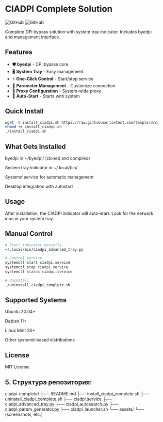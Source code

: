 # CIADPI Complete Solution

![GitHub](https://img.shields.io/badge/platform-linux-blue)
![GitHub](https://img.shields.io/badge/ubuntu-20.04%2B-orange)

Complete DPI bypass solution with system tray indicator. Includes byedpi and management interface.

## Features

- 🛡️ **byedpi** - DPI bypass core
- 🖥️ **System Tray** - Easy management
- ⚡ **One-Click Control** - Start/stop service
- 🔧 **Parameter Management** - Customize connection
- 🔌 **Proxy Configuration** - System-wide proxy
- 🚀 **Auto-Start** - Starts with system

## Quick Install

```bash
wget -O install_ciadpi.sh https://raw.githubusercontent.com/templard/ciadpi-complete/main/install_ciadpi_complete.sh
chmod +x install_ciadpi.sh
./install_ciadpi.sh
```

## What Gets Installed
byedpi in ~/byedpi/ (cloned and compiled)

System tray indicator in ~/.local/bin/

Systemd service for automatic management

Desktop integration with autostart

## Usage
After installation, the CIADPI indicator will auto-start. Look for the network icon in your system tray.

## Manual Control

```bash
# Start indicator manually
~/.local/bin/ciadpi_advanced_tray.py

# Control service
systemctl start ciadpi.service
systemctl stop ciadpi.service
systemctl status ciadpi.service

# Uninstall
./uninstall_ciadpi_complete.sh
```

## Supported Systems
Ubuntu 20.04+

Debian 11+

Linux Mint 20+

Other systemd-based distributions

## License
MIT License

## 5. Структура репозитория:

ciadpi-complete/
├── README.md
├── install_ciadpi_complete.sh
├── uninstall_ciadpi_complete.sh
├── ciadpi.service
├── ciadpi_advanced_tray.py
├── ciadpi_autosearch.py
├── ciadpi_param_generator.py
├── ciadpi_launcher.sh
└── assets/
    └── (screenshots, etc.)
